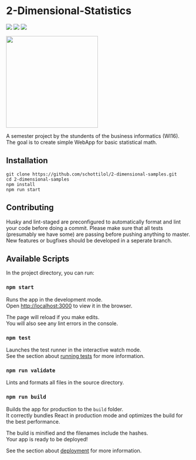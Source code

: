 # 2-Dimensional-Statistics

![](https://img.shields.io/travis/schottilol/2-dimensional-samples/master.svg?style=flat)
![](https://img.shields.io/david/schottilol/2-dimensional-statistics.svg?style=flat)
![](https://img.shields.io/github/license/schottilol/2-dimensional-samples.svg?style=flat)

<img src="https://www.berufsziel-steuerberater-wirtschaftspruefer.de/files/WP-StB/img/Lehrstuhl/DHBW_Logo.jpg" width="250"/>

A semester project by the stundents of the business informatics (WI16).  
The goal is to create simple WebApp for basic statistical math.

## Installation 

```
git clone https://github.com/schottilol/2-dimensional-samples.git
cd 2-dimensional-samples
npm install
npm run start
```

## Contributing

Husky and lint-staged are preconfigured to automatically format and lint your code before doing a commit.
Please make sure that all tests (presumably we have some) are passing before pushing anything to master.
New features or bugfixes should be developed in a seperate branch.

## Available Scripts

In the project directory, you can run:

### `npm start`

Runs the app in the development mode.<br>
Open [http://localhost:3000](http://localhost:3000) to view it in the browser.

The page will reload if you make edits.<br>
You will also see any lint errors in the console.

### `npm test`

Launches the test runner in the interactive watch mode.<br>
See the section about [running tests](https://facebook.github.io/create-react-app/docs/running-tests) for more information.

### `npm run validate`

Lints and formats all files in the source directory.

### `npm run build`

Builds the app for production to the `build` folder.<br>
It correctly bundles React in production mode and optimizes the build for the best performance.

The build is minified and the filenames include the hashes.<br>
Your app is ready to be deployed!

See the section about [deployment](https://facebook.github.io/create-react-app/docs/deployment) for more information.



